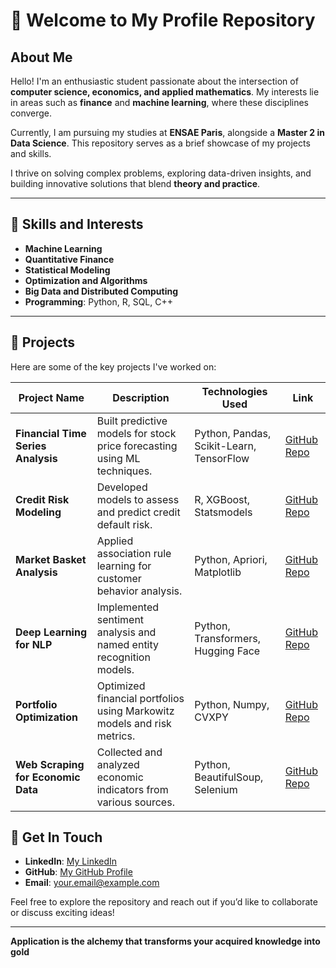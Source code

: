 # 👋 Welcome to My Profile Repository  

## About Me  

Hello! I'm an enthusiastic student passionate about the intersection of **computer science, economics, and applied mathematics**. My interests lie in areas such as **finance** and **machine learning**, where these disciplines converge.  

Currently, I am pursuing my studies at **ENSAE Paris**, alongside a **Master 2 in Data Science**. This repository serves as a brief showcase of my projects and skills.  

I thrive on solving complex problems, exploring data-driven insights, and building innovative solutions that blend **theory and practice**.  

---

## 🔧 Skills and Interests  
- **Machine Learning**  
- **Quantitative Finance**  
- **Statistical Modeling**  
- **Optimization and Algorithms**  
- **Big Data and Distributed Computing**  
- **Programming**: Python, R, SQL, C++  

---

## 📂 Projects  

Here are some of the key projects I've worked on:  

| Project Name                     | Description                                                                 | Technologies Used                          | Link                                           |
|----------------------------------|-----------------------------------------------------------------------------|-------------------------------------------|------------------------------------------------|
| **Financial Time Series Analysis** | Built predictive models for stock price forecasting using ML techniques.     | Python, Pandas, Scikit-Learn, TensorFlow   | [GitHub Repo](#)                               |
| **Credit Risk Modeling**          | Developed models to assess and predict credit default risk.                  | R, XGBoost, Statsmodels                    | [GitHub Repo](#)                               |
| **Market Basket Analysis**        | Applied association rule learning for customer behavior analysis.            | Python, Apriori, Matplotlib                | [GitHub Repo](#)                               |
| **Deep Learning for NLP**         | Implemented sentiment analysis and named entity recognition models.          | Python, Transformers, Hugging Face        | [GitHub Repo](#)                               |
| **Portfolio Optimization**        | Optimized financial portfolios using Markowitz models and risk metrics.      | Python, Numpy, CVXPY                      | [GitHub Repo](#)                               |
| **Web Scraping for Economic Data**| Collected and analyzed economic indicators from various sources.             | Python, BeautifulSoup, Selenium           | [GitHub Repo](#)                               |

## 🚀 Get In Touch  

- **LinkedIn**: [My LinkedIn](#)  
- **GitHub**: [My GitHub Profile](#)  
- **Email**: your.email@example.com  

Feel free to explore the repository and reach out if you’d like to collaborate or discuss exciting ideas!  

---  

**Application is the alchemy that transforms your acquired knowledge into gold**  
